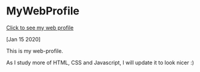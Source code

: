 # MyWebProfile

[Click to see my web profile](https://jekb2019.github.io/MyWebProfile/)


[Jan 15 2020]

This is my web-profile.

As I study more of HTML, CSS and Javascript, I will update it to look nicer :)
